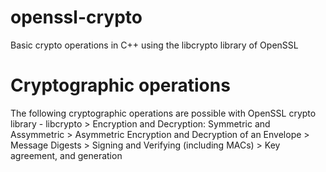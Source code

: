 # openssl-crypto
Basic crypto operations in C++ using the libcrypto library of OpenSSL

# Cryptographic operations
The following cryptographic operations are possible with OpenSSL crypto library - libcrypto
    	> Encryption and Decryption: Symmetric and Assymmetric
	> Asymmetric Encryption and Decryption of an Envelope
	> Message Digests
	> Signing and Verifying (including MACs)
	> Key agreement, and generation
